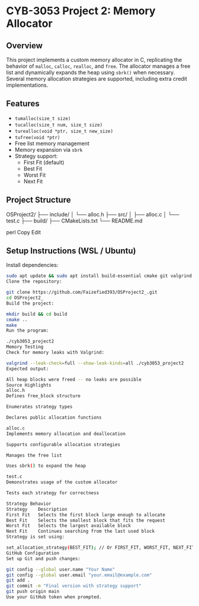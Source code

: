 # CYB-3053 Project 2: Memory Allocator

## Overview

This project implements a custom memory allocator in C, replicating the behavior of `malloc`, `calloc`, `realloc`, and `free`. The allocator manages a free list and dynamically expands the heap using `sbrk()` when necessary. Several memory allocation strategies are supported, including extra credit implementations.

## Features

- `tumalloc(size_t size)`
- `tucalloc(size_t num, size_t size)`
- `turealloc(void *ptr, size_t new_size)`
- `tufree(void *ptr)`
- Free list memory management
- Memory expansion via `sbrk`
- Strategy support:
  - First Fit (default)
  - Best Fit
  - Worst Fit
  - Next Fit

## Project Structure

OSProject2/ ├── include/ │ └── alloc.h ├── src/ │ ├── alloc.c │ └── test.c ├── build/ ├── CMakeLists.txt └── README.md

perl
Copy
Edit

## Setup Instructions (WSL / Ubuntu)

Install dependencies:

```sh
sudo apt update && sudo apt install build-essential cmake git valgrind -y
Clone the repository:

git clone https://github.com/Faizefied393/OSProject2_.git
cd OSProject2_
Build the project:

mkdir build && cd build
cmake ..
make
Run the program:

./cyb3053_project2
Memory Testing
Check for memory leaks with Valgrind:

valgrind --leak-check=full --show-leak-kinds=all ./cyb3053_project2
Expected output:

All heap blocks were freed -- no leaks are possible
Source Highlights
alloc.h
Defines free_block structure

Enumerates strategy types

Declares public allocation functions

alloc.c
Implements memory allocation and deallocation

Supports configurable allocation strategies

Manages the free list

Uses sbrk() to expand the heap

test.c
Demonstrates usage of the custom allocator

Tests each strategy for correctness

Strategy Behavior
Strategy	Description
First Fit	Selects the first block large enough to allocate
Best Fit	Selects the smallest block that fits the request
Worst Fit	Selects the largest available block
Next Fit	Continues searching from the last used block
Strategy is set using:

set_allocation_strategy(BEST_FIT); // Or FIRST_FIT, WORST_FIT, NEXT_FIT
GitHub Configuration
Set up Git and push changes:

git config --global user.name "Your Name"
git config --global user.email "your.email@example.com"
git add .
git commit -m "Final version with strategy support"
git push origin main
Use your GitHub token when prompted.

